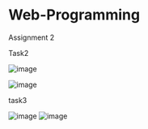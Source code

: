 # Web-Programming

Assignment 2



Task2

![image](https://github.com/AkhlaqqAhmad/Web-Programming/assets/96955841/7b692ab4-8080-4f66-96c7-48063cfebcf1)

![image](https://github.com/AkhlaqqAhmad/Web-Programming/assets/96955841/9e66ed2a-cfbc-480b-bb90-ffd4d5ab5d5a)





task3

![image](https://github.com/AkhlaqqAhmad/Web-Programming/assets/96955841/71b4882f-8d9c-404f-b735-4e7d68ce4aef)
![image](https://github.com/AkhlaqqAhmad/Web-Programming/assets/96955841/dc94401f-b9fe-4758-984e-9ee009e076cb)


